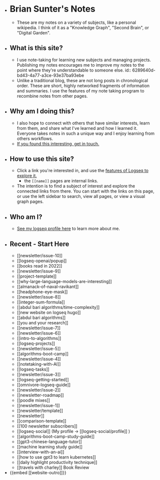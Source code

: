 - # Brian Sunter's Notes
	- These are my notes on a variety of subjects, like a personal wikipedia. I think of it as a "Knowledge Graph", "Second Brain", or "Digital Garden".
- ## What is this site?
	- I use note-taking for learning new subjects and managing projects. Publishing my notes encourages me to improve my notes to the point where they're understandable to someone else.
	  id:: 6289640d-bd43-4a77-a3ce-93e37ba93ebe
	- Unlike a traditional blog, these are not long posts in chronological order. These are short, highly networked fragments of information and summaries. I use the features of my note taking program to recombine notes from other pages.
- ## Why am I doing this?
	- I also hope to connect with others that have similar interests, learn from them, and share what I've learned and how I learned it. Everyone takes notes in such a unique way and I enjoy learning from others workflows.
	- [If you found this interesting, get in touch.](https://twitter.com/Bsunter)
- ## How to use this site?
	- Click a link you're interested in, and use the [features of Logseq to explore it.](https://docs.logseq.com/#/page/Contents)
		- the `[[name]]` pages are internal links.
	- The intention is to find a subject of interest and explore the connected links from there. You can start with the links on this page, or use the left sidebar to search, view all pages, or view a visual graph pages.
- ## Who am I?
	- [See my logseq profile here]([[logseq-social/profile]]) to learn more about me.
- ## Recent - Start Here
	- [[newsletter/issue-10]]
	- [[logseq-openai/popup]]
	- [[books read in 2022]]
	- [[newsletter/issue-9]]
	- [[project-template]]
	- [[why-large-language-models-are-interesting]]
	- [[almanack-of-naval-ravikant]]
	- [[headphone-eye-mask]]
	- [[newsletter/issue-8]]
	- [[integer-sum-formula]]
	- [[abdul bari algorithms/time-complexity]]
	- [[new website on logseq hugo]]
	- [[abdul bari algorithms]]
	- [[you and your research]]
	- [[newsletter/issue-7]]
	- [[newsletter/issue-6]]
	- [[intro-to-algorithms]]
	- [[logseq-projects]]
	- [[newsletter/issue-5]]
	- [[algorithms-boot-camp]]
	- [[newsletter/issue-4]]
	- [[notetaking-with-AI]]
	- [[logseq-tasks]]
	- [[newsletter/issue-3]]
	- [[logseq-getting-started]]
	- [[omnivore-logseq-guide]]
	- [[newsletter/issue-2]]
	- [[newsletter-roadmap]]
	- [[poodle mixes]]
	- [[newsletter/issue-1]]
	- [[newsletter/template]]
	- [[newsletter]]
	- [[comparison-template]]
	- [[100 newsletter subscribers]]
	- [[logseq-social]] (My profile -> [[logseq-social/profile]] )
	- [[algorithms-boot-camp-study-guide]]
	- [[gpt3-chinese-language-tutor]]
	- [[machine learning study guide]]
	- [[interview-with-an-ai]]
	- [[how to use gpt3 to learn kubernetes]]
	- [[daily highlight productivity technique]]
	- [[travels with charley]] Book Review
- {{embed [[website-outro]]}}